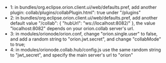 - 1: in bundles/org.eclipse.orion.client.ui/web/defaults.pref,   add another plugin: collab/plugins/collabPlugin.html": true under "/plugins"
- 2: in bundles/org.eclipse.orion.client.ui/web/defaults.pref, add another default value "/collab": { "hubUrl": "ws://localhost:8082/" }, the value "localhost:8082" depends on your orion.collab server's url.
- 3: in modules/orionode/orion.conf, change "orion.single.user" to false, and add a random string to "orion.jwt.secret", and change "collabMode" to true;
- 4: in modules/orionode.collab.hub/config.js use the same random string to "jwt_secret", and specify the main server's url to "orion"


